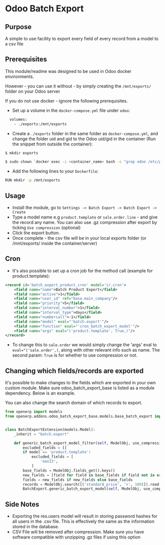 # Odoo Batch Export

## Purpose
A simple to use facility to export every field of every record from a model to a csv file

## Prerequisites
This module/readme was designed to be used in Odoo docker environments.

However - you can use it without - by simply creating the `/mnt/exports/` folder on your Odoo server

If you do not use docker - ignore the following prerequisites.

* Set up a volume in the `docker-compose.yml` file under `odoo`:
```bash
  volumes:
    - ./exports:/mnt/exports
```
* Create a `./exports` folder in the same folder as `docker-compose.yml`, and change the folder uid and gid to the Odoo uid/gid in the container (Run the snippet from outside the container):
```bash
$ mkdir exports
```
```bash
$ sudo chown `docker exec -i <container_name> bash -c "grep odoo /etc/passwd | cut -f3 -d:"`:`docker exec -i <container_name> bash -c "grep odoo /etc/passwd | cut -f4 -d:"` exports
```



* Add the following lines to your `Dockerfile`:
```bash
RUN mkdir -p /mnt/exports
```

## Usage
* Install the module, go to `Settings -> Batch Export -> Batch Export -> Create`
* Type a model name e.g `product.template` or `sale.order.line` - and give the record any name. You can also use .gz compression after export by ticking `Use compression` (optional)
* Click the export button.
* Once complete - the csv file will be in your local exports folder (or /mnt/exports/ inside the container/server)

## Cron
* It's also possible to set up a cron job for the method call (example for product.template):
```xml
<record id='batch_export_product_cron' model='ir.cron'>
    <field name="name">Batch Product Export</field>
    <field name="active">1</field>
    <field name="user_id" ref="base.main_company"/>
    <field name="priority">5</field>
    <field name="interval_number">1</field>
    <field name="interval_type">days</field>
    <field name="numbercall">-1</field>
    <field name="model" eval="'batch.export'"/>
    <field name="function" eval="'cron_batch_export_model'"/>
    <field name="args" eval="('product.template', True,)"/>
</record>
```
* To change this to `sale.order` we would simply change the 'args' eval to `eval="('sale.order',)`, along with other relevant info such as name. The second param: `True` is for whether to use compression or not.

## Changing which fields/records are exported
It's possible to make changes to the fields which are exported in your own custom module. Make sure odoo_batch_export_base is listed as a module dependency. Below is an example.

You can also change the search domain of which records to export.
```python
from openerp import models
from openerp.addons.odoo_batch_export_base.models.base_batch_export import BatchExport


class BatchExportExtension(models.Model):
    _inherit = "batch.export"

    def generic_batch_export_model_filter(self, ModelObj, use_compression, model):
        excluded_fields = []
        if model == 'product.template':
            excluded_fields = [
                'ean13',
            ]
        base_fields = ModelObj.fields_get().keys()
        new_fields = [field for field in base_fields if field not in excluded_fields]
        fields = new_fields if new_fields else base_fields
        records = ModelObj.search([('standard_price', '>', 100)]).read(fields)
        BatchExport.generic_batch_export_model(self, ModelObj, use_compression, model, records, fields)
```

## Side Notes
* Exporting the res.users model will result in storing password hashes for all users in the .csv file. This is effectively the same as the information stored in the database.
* CSV File will be removed after compression. Make sure you have software compatible with unzipping .gz files if using this option

